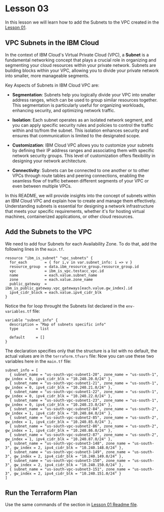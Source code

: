 # Lesson 03

In this lesson we will learn how to add the Subnets to the VPC created in the [Lesson 01](../lesson-01/README.md).

## VPC Subnets in the IBM Cloud

In the context of IBM Cloud's Virtual Private Cloud (VPC), a **Subnet** is a fundamental networking concept that plays a crucial role in organizing and segmenting your cloud resources within your private network. Subnets are building blocks within your VPC, allowing you to divide your private network into smaller, more manageable segments.

Key Aspects of Subnets in IBM Cloud VPC are:

* **Segmentation**: Subnets help you logically divide your VPC into smaller address ranges, which can be used to group similar resources together. This segmentation is particularly useful for organizing workloads, enhancing security, and optimizing network traffic.

* **Isolation**: Each subnet operates as an isolated network segment, and you can apply specific security rules and policies to control the traffic within and to/from the subnet. This isolation enhances security and ensures that communication is limited to the designated scope.

* **Customization**: IBM Cloud VPC allows you to customize your subnets by defining their IP address ranges and associating them with specific network security groups. This level of customization offers flexibility in designing your network architecture.

* **Connectivity**: Subnets can be connected to one another or to other VPCs through route tables and peering connections, enabling the seamless flow of traffic between different segments of your VPC or even between multiple VPCs.

In this README, we will provide insights into the concept of subnets within an IBM Cloud VPC and explain how to create and manage them effectively. Understanding subnets is essential for designing a network infrastructure that meets your specific requirements, whether it's for hosting virtual machines, containerized applications, or other cloud resources.

## Add the Subnets to the VPC

We need to add four Subnets for each Availability Zone. To do that, add the following lines in the ```main.tf```.

```
resource "ibm_is_subnet" "vpc_subnets" {
  for_each        = { for i,v in var.subnet_info: i => v }
  resource_group  = data.ibm_resource_group.resource_group.id
  vpc             = ibm_is_vpc.testacc_vpc.id
  name            = each.value.subnet_name
  zone            = each.value.zone_name
  public_gateway  = ibm_is_public_gateway.vpc_gateways[each.value.gw_index].id
  ipv4_cidr_block = each.value.ipv4_cidr_blk
}
```

Notice the for loop throught the Subnets list declared in the ```env-variables.tf``` file:

```
variable "subnet_info" {
  description = "Map of subnets specific info"
  type        = list

  default     = []
}
```

The declaration specifies only that the structure is a list with no default, the actual values are in the ```terraform.tfvars``` file:
Now you can use these two variables here in the ```main.tf``` file:

```
subnet_info = [
  { subnet_name = "us-south-vpc-subnet1-20", zone_name = "us-south-1", gw_index = 0, ipv4_cidr_blk = "10.240.20.0/24" },
  { subnet_name = "us-south-vpc-subnet1-21", zone_name = "us-south-1", gw_index = 0, ipv4_cidr_blk = "10.240.21.0/24" },
  { subnet_name = "us-south-vpc-subnet1-22", zone_name = "us-south-1", gw_index = 0, ipv4_cidr_blk = "10.240.22.0/24" },
  { subnet_name = "us-south-vpc-subnet1-23", zone_name = "us-south-1", gw_index = 0, ipv4_cidr_blk = "10.240.23.0/24" },
  { subnet_name = "us-south-vpc-subnet2-84", zone_name = "us-south-2", gw_index = 1, ipv4_cidr_blk = "10.240.84.0/24" },
  { subnet_name = "us-south-vpc-subnet2-85", zone_name = "us-south-2", gw_index = 1, ipv4_cidr_blk = "10.240.85.0/24" },
  { subnet_name = "us-south-vpc-subnet2-86", zone_name = "us-south-2", gw_index = 1, ipv4_cidr_blk = "10.240.86.0/24" },
  { subnet_name = "us-south-vpc-subnet2-87", zone_name = "us-south-2", gw_index = 1, ipv4_cidr_blk = "10.240.87.0/24" },
  { subnet_name = "us-south-vpc-subnet3-148", zone_name = "us-south-3", gw_index = 2, ipv4_cidr_blk = "10.240.148.0/24" },
  { subnet_name = "us-south-vpc-subnet3-149", zone_name = "us-south-3", gw_index = 2, ipv4_cidr_blk = "10.240.149.0/24" },
  { subnet_name = "us-south-vpc-subnet3-150", zone_name = "us-south-3", gw_index = 2, ipv4_cidr_blk = "10.240.150.0/24" },
  { subnet_name = "us-south-vpc-subnet3-151", zone_name = "us-south-3", gw_index = 2, ipv4_cidr_blk = "10.240.151.0/24" }
]
```

## Run the Terraform Plan

Use the same commands of the section in [Lesson 01 Readme file](../lesson-01/README.md#run-the-terraform-plan).
